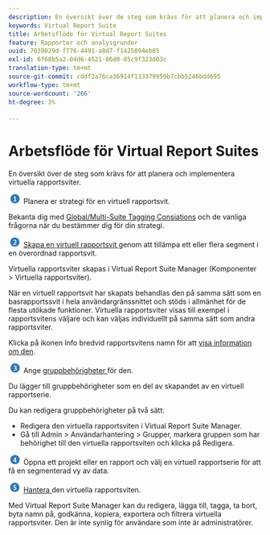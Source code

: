 ```yaml
---
description: En översikt över de steg som krävs för att planera och implementera virtuella rapportsviter.
keywords: Virtual Report Suite
title: Arbetsflöde för Virtual Report Suites
feature: Rapporter och analysgrunder
uuid: 7039029d-f776-4491-a8d7-f1425894eb85
exl-id: 6f68b5a2-04d6-4521-86d0-85c9f323d03c
translation-type: tm+mt
source-git-commit: cddf2a76ca36914f133379959b7cbb5246bdd695
workflow-type: tm+mt
source-wordcount: '266'
ht-degree: 3%

---
```


# Arbetsflöde för Virtual Report Suites

En översikt över de steg som krävs för att planera och implementera virtuella rapportsviter.

![](assets/step1_icon.png) Planera er strategi för en virtuell rapportsvit.

Bekanta dig med [Global/Multi-Suite Tagging Consiations](/help/components/vrs/vrs-considerations.md) och de vanliga frågorna när du bestämmer dig för din strategi.

![](assets/step2_icon.png) [Skapa en virtuell rapportsvit ](/help/components/vrs/c-workflow-vrs/vrs-create.md) genom att tillämpa ett eller flera segment i en överordnad rapportsvit.

Virtuella rapportsviter skapas i Virtual Report Suite Manager (Komponenter > Virtuella rapportsviter).

När en virtuell rapportsvit har skapats behandlas den på samma sätt som en basrapportssvit i hela användargränssnittet och stöds i allmänhet för de flesta utökade funktioner. Virtuella rapportsviter visas till exempel i rapportsvitens väljare och kan väljas individuellt på samma sätt som andra rapportsviter.

Klicka på ikonen Info bredvid rapportsvitens namn för att [visa information om den](/help/components/vrs/c-workflow-vrs/vrs-view.md).

![](assets/step3_icon.png) Ange  [gruppbehörigheter ](/help/components/vrs/c-workflow-vrs/vrs-create.md) för den.

Du lägger till gruppbehörigheter som en del av skapandet av en virtuell rapportserie.

Du kan redigera gruppbehörigheter på två sätt:

* Redigera den virtuella rapportsviten i Virtual Report Suite Manager.
* Gå till Admin > Användarhantering > Grupper, markera gruppen som har behörighet till den virtuella rapportsviten och klicka på Redigera.

![](assets/step4_icon.png) Öppna ett projekt eller en rapport och välj en virtuell rapportserie för att få en segmenterad vy av data.

![](assets/step5_icon.png) [Hantera ](/help/components/vrs/c-workflow-vrs/vrs-manage.md) den virtuella rapportsviten.

Med Virtual Report Suite Manager kan du redigera, lägga till, tagga, ta bort, byta namn på, godkänna, kopiera, exportera och filtrera virtuella rapportsviter. Den är inte synlig för användare som inte är administratörer.
